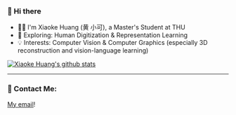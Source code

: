 ### 👋 Hi there 

- :man_technologist: I'm Xiaoke Huang (黄 小可), a Master's Student at THU
- :telescope: Exploring: Human Digitization & Representation Learning
- :bulb: Interests: Computer Vision & Computer Graphics (especially 3D reconstruction and vision-language learning)

[![Xiaoke Huang's github stats](https://github-readme-stats.vercel.app/api?username=xk-huang&show_icons=true)](https://github.com/xk-huang/)


---
### 📧 Contact Me:
[My email](https://xk-huang.github.io/assets/bonjour.txt)!

<!--
**xk-huang/xk-huang** is a ✨ _special_ ✨ repository because its `README.md` (this file) appears on your GitHub profile.

Here are some ideas to get you started:

- 🔭 I’m currently working on ...
- 🌱 I’m currently learning ...
- 👯 I’m looking to collaborate on ...
- 🤔 I’m looking for help with ...
- 💬 Ask me about ...
- 📫 How to reach me: ...
- 😄 Pronouns: ...
- ⚡ Fun fact: ...
-->
